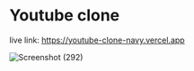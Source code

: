 # Youtube clone

live link: https://youtube-clone-navy.vercel.app

![Screenshot (292)](https://user-images.githubusercontent.com/59863035/147557488-641d9e1e-2528-44da-8229-8b71c86a7702.png)

